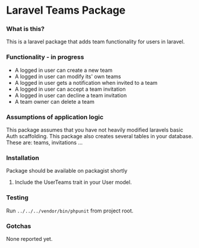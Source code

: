 # Laravel Teams Package
### What is this?
This is a laravel package that adds team functionality for users in laravel.

### Functionality - in progress
 - A logged in user can create a new team
 - A logged in user can modify its' own teams
 - A logged in user gets a notification when invited to a team
 - A logged in user can accept a team invitation
 - A logged in user can decline a team invitation
 - A team owner can delete a team

### Assumptions of application logic
This package assumes that you have not heavily modified laravels basic Auth scaffolding. This package also creates several tables in your database. These are: teams, invitations … 

### Installation
Package should be available on packagist shortly

1. Include the UserTeams trait in your User model.

### Testing
Run `../../../vendor/bin/phpunit` from project root.

### Gotchas
None reported yet.